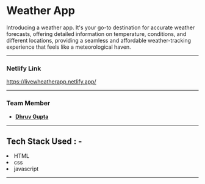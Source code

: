 # Weather App

Introducing a weather app. It's your go-to destination for accurate weather forecasts, offering detailed information on temperature, conditions, and different locations, providing a seamless and affordable weather-tracking experience that feels like a meteorological haven. 

---

### Netlify Link

https://livewheatherapp.netlify.app/

---

### Team Member

- **[Dhruv Gupta](https://github.com/Dhruva8878)**

---

## Tech Stack Used : -

<li>HTML</li>
<li>css</li>
<li>javascript</li> 

---
